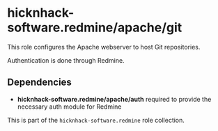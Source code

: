 hicknhack-software.redmine/apache/git
==================

This role configures the Apache webserver to host Git repositories.

Authentication is done through Redmine.

Dependencies
------------

* **hicknhack-software.redmine/apache/auth** required to provide the necessary auth module for Redmine

This is part of the `hicknhack-software.redmine` role collection.
